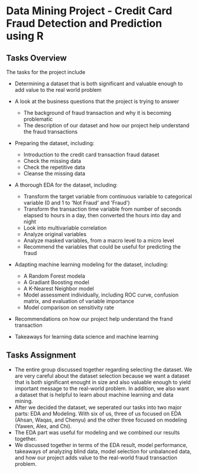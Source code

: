 # Data Mining Project - Credit Card Fraud Detection and Prediction using R
## Tasks Overview
The tasks for the project include

- Determining a dataset that is both significant and valuable enough to add value to the real world problem

- A look at the business questions that the project is trying to answer
  * The background of fraud transaction and why it is becoming problematic
  * The description of our dataset and how our project help understand the fraud transactions

- Preparing the dataset, including:
  * Introduction to the credit card transaction fraud dataset
  * Check the missing data 
  * Check the repetitive data
  * Cleanse the missing data
  
- A thorough EDA for the dataset, including:
  * Transform the target variable from continuous variable to categorical variable (0 and 1 to 'Not Fraud' and 'Fraud')
  * Transform the transaction time variable from number of seconds elapsed to hours in a day, then converted the hours into day and night
  * Look into multivariable correlation
  * Analyze original variables
  * Analyze masked variables, from a macro level to a micro level
  * Recommend the variables that could be useful for predicting the fraud
  
- Adapting machine learning modeling for the dataset, including:
  * A Random Forest modela
  * A Gradiant Boosting model
  * A K-Nearest Neighbor model
  * Model assessment individually, including ROC curve, confusion matrix, and evaluation of variable importance
  * Model comparison on sensitivity rate

- Recommendations on how our project help understand the frand transaction

- Takeaways for learning data science and machine learning

## Tasks Assignment
- The entire group discussed together regarding selecting the dataset. We are very careful about the dataset selection because we want a dataset that is both significant enought in size and also valuable enough to yield important message to the real-world problem. In addition, we also want a dataset that is helpful to learn about machine learning and data mining.
- After we decided the dataset, we seperated our tasks into two major parts: EDA and Modeling. With six of us, three of us focused on EDA (Ahsan, Waqas, and Chenyu) and the other three focused on modeling (Yawen, Alex, and Chi).
- The EDA part was useful for modeling and we combined our results together.
- We discussed together in terms of the EDA result, model performance, takeaways of analyzing blind data, model selection for unbalanced data, and how our project adds value to the real-world fraud transaction problem.

